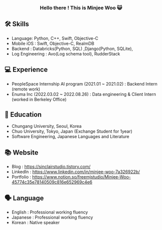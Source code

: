 

<h3 align="center">
Hello there ! This is Minjee Woo 😺

</h3>
  
  
  
 
## 🛠 Skills
- Language: Python, C++, Swift, Objective-C
- Mobile iOS : Swift, Objective-C, RealmDB
- Backend : Databricks(Python, SQL) ,Django(Python, SQLite), 
- Log Engineering : Avo(Log schema tool), RudderStack


## 💻 Experience
- PeopleSpace Internship AI program (2021.01 ~ 2021.02) : Backend Intern (remote work)
- Enuma Inc (2022.03.02 ~ 2022.08.26) : Data engineering & Client Intern (worked in Berkeley Office)

## 🏫 Education

- Chungang University, Seoul, Korea
- Chuo University, Tokyo, Japan (Exchange Student for 1year)
- Software Engineering, Japanese Languages and Literature

## 📚 Website

- Blog : https://sinclairstudio.tistory.com/
- LinkedIn : https://www.linkedin.com/in/minjee-woo-7a326922b/
- Portfolio : https://www.notion.so/freemjstudio/Minjee-Woo-45774c35e78140509c816e652969c4e6

## 🗣 Language
- English : Professional working fluency 
- Japanese : Professional working fluency 
- Korean : Native speaker

